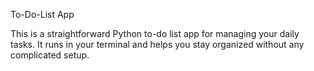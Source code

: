 To-Do-List App

This is a straightforward Python to-do list app for managing your daily tasks. It runs in your terminal and helps you stay organized without any complicated setup.
